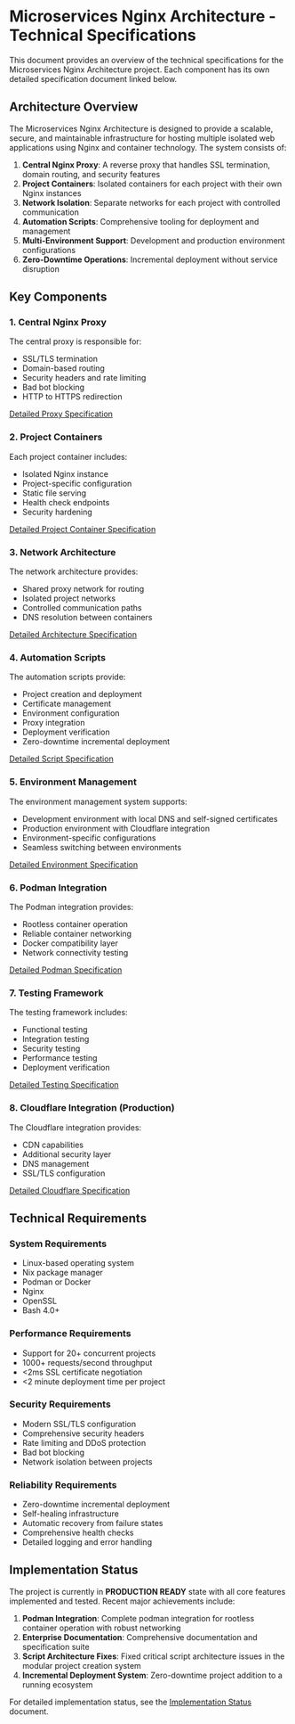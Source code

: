 # Microservices Nginx Architecture - Technical Specifications

This document provides an overview of the technical specifications for the Microservices Nginx Architecture project. Each component has its own detailed specification document linked below.

## Architecture Overview

The Microservices Nginx Architecture is designed to provide a scalable, secure, and maintainable infrastructure for hosting multiple isolated web applications using Nginx and container technology. The system consists of:

1. **Central Nginx Proxy**: A reverse proxy that handles SSL termination, domain routing, and security features
2. **Project Containers**: Isolated containers for each project with their own Nginx instances
3. **Network Isolation**: Separate networks for each project with controlled communication
4. **Automation Scripts**: Comprehensive tooling for deployment and management
5. **Multi-Environment Support**: Development and production environment configurations
6. **Zero-Downtime Operations**: Incremental deployment without service disruption

## Key Components

### 1. Central Nginx Proxy

The central proxy is responsible for:
- SSL/TLS termination
- Domain-based routing
- Security headers and rate limiting
- Bad bot blocking
- HTTP to HTTPS redirection

[Detailed Proxy Specification](nginx-proxy-spec.md)

### 2. Project Containers

Each project container includes:
- Isolated Nginx instance
- Project-specific configuration
- Static file serving
- Health check endpoints
- Security hardening

[Detailed Project Container Specification](project-container-spec.md)

### 3. Network Architecture

The network architecture provides:
- Shared proxy network for routing
- Isolated project networks
- Controlled communication paths
- DNS resolution between containers

[Detailed Architecture Specification](architecture-spec.md)

### 4. Automation Scripts

The automation scripts provide:
- Project creation and deployment
- Certificate management
- Environment configuration
- Proxy integration
- Deployment verification
- Zero-downtime incremental deployment

[Detailed Script Specification](script-spec.md)

### 5. Environment Management

The environment management system supports:
- Development environment with local DNS and self-signed certificates
- Production environment with Cloudflare integration
- Environment-specific configurations
- Seamless switching between environments

[Detailed Environment Specification](environment-spec.md)

### 6. Podman Integration

The Podman integration provides:
- Rootless container operation
- Reliable container networking
- Docker compatibility layer
- Network connectivity testing

[Detailed Podman Specification](podman-specs.md)

### 7. Testing Framework

The testing framework includes:
- Functional testing
- Integration testing
- Security testing
- Performance testing
- Deployment verification

[Detailed Testing Specification](testing-spec.md)

### 8. Cloudflare Integration (Production)

The Cloudflare integration provides:
- CDN capabilities
- Additional security layer
- DNS management
- SSL/TLS configuration

[Detailed Cloudflare Specification](cloudflare-spec.md)

## Technical Requirements

### System Requirements

- Linux-based operating system
- Nix package manager
- Podman or Docker
- Nginx
- OpenSSL
- Bash 4.0+

### Performance Requirements

- Support for 20+ concurrent projects
- 1000+ requests/second throughput
- <2ms SSL certificate negotiation
- <2 minute deployment time per project

### Security Requirements

- Modern SSL/TLS configuration
- Comprehensive security headers
- Rate limiting and DDoS protection
- Bad bot blocking
- Network isolation between projects

### Reliability Requirements

- Zero-downtime incremental deployment
- Self-healing infrastructure
- Automatic recovery from failure states
- Comprehensive health checks
- Detailed logging and error handling

## Implementation Status

The project is currently in **PRODUCTION READY** state with all core features implemented and tested. Recent major achievements include:

1. **Podman Integration**: Complete podman integration for rootless container operation with robust networking
2. **Enterprise Documentation**: Comprehensive documentation and specification suite
3. **Script Architecture Fixes**: Fixed critical script architecture issues in the modular project creation system
4. **Incremental Deployment System**: Zero-downtime project addition to a running ecosystem

For detailed implementation status, see the [Implementation Status](../IMPLEMENTATION_STATUS.md) document.